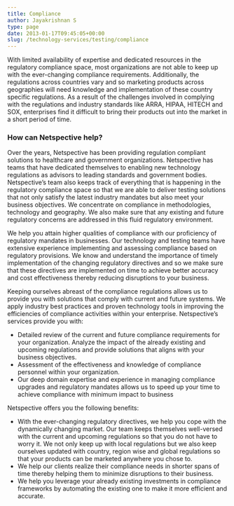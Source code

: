 ```yaml
---
title: Compliance
author: Jayakrishnan S
type: page
date: 2013-01-17T09:45:05+00:00
slug: /technology-services/testing/compliance
---
```

With limited availability of expertise and dedicated resources in the regulatory compliance space, most organizations are not able to keep up with the ever-changing compliance requirements. Additionally, the regulations across countries vary and so marketing products across geographies will need knowledge and implementation of these country specific regulations. As a result of the challenges involved in complying with the regulations and industry standards like ARRA, HIPAA, HITECH and SOX, enterprises find it difficult to bring their products out into the market in a short period of time.


### How can Netspective help?

Over the years, Netspective has been providing regulation compliant solutions to healthcare and government organizations. Netspective has teams that have dedicated themselves to enabling new technology regulations as advisors to leading standards and government bodies. Netspective’s team also keeps track of everything that is happening in the regulatory compliance space so that we are able to deliver testing solutions that not only satisfy the latest industry mandates but also meet your business objectives. We concentrate on compliance in methodologies, technology and geography. We also make sure that any existing and future regulatory concerns are addressed in this fluid regulatory environment.

We help you attain higher qualities of compliance with our proficiency of regulatory mandates in businesses. Our technology and testing teams have extensive experience implementing and assessing compliance based on regulatory provisions. We know and understand the importance of timely implementation of the changing regulatory directives and so we make sure that these directives are implemented on time to achieve better accuracy and cost effectiveness thereby reducing disruptions to your business.

Keeping ourselves abreast of the compliance regulations allows us to provide you with solutions that comply with current and future systems. We apply industry best practices and proven technology tools in improving the efficiencies of compliance activities within your enterprise. Netspective’s services provide you with:

* Detailed review of the current and future compliance requirements for your organization. Analyze the impact of the already existing and upcoming regulations and provide solutions that aligns with your business objectives.
* Assessment of the effectiveness and knowledge of compliance personnel within your organization.
* Our deep domain expertise and experience in managing compliance upgrades and regulatory mandates allows us to speed up your time to achieve compliance with minimum impact to business

Netspective offers you the following benefits:

* With the ever-changing regulatory directives, we help you cope with the dynamically changing market. Our team keeps themselves well-versed with the current and upcoming regulations so that you do not have to worry it. We not only keep up with local regulations but we also keep ourselves updated with country, region wise and global regulations so that your products can be marketed anywhere you chose to.
* We help our clients realize their compliance needs in shorter spans of time thereby helping them to minimize disruptions to their business.
* We help you leverage your already existing investments in compliance frameworks by automating the existing one to make it more efficient and accurate.